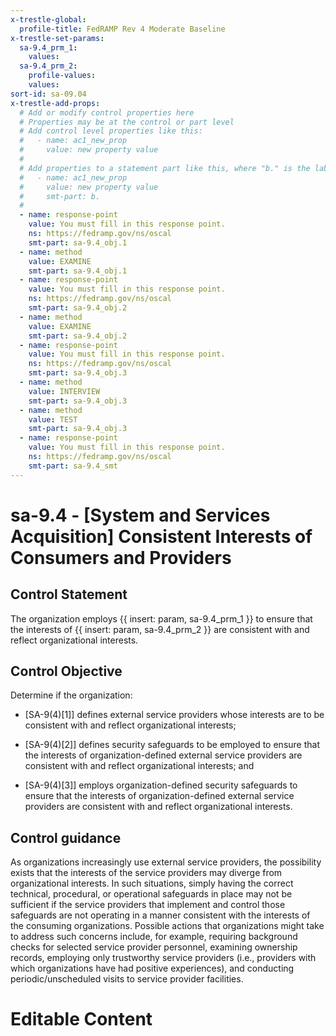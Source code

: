 ```yaml
---
x-trestle-global:
  profile-title: FedRAMP Rev 4 Moderate Baseline
x-trestle-set-params:
  sa-9.4_prm_1:
    values:
  sa-9.4_prm_2:
    profile-values:
    values:
sort-id: sa-09.04
x-trestle-add-props:
  # Add or modify control properties here
  # Properties may be at the control or part level
  # Add control level properties like this:
  #   - name: ac1_new_prop
  #     value: new property value
  #
  # Add properties to a statement part like this, where "b." is the label of the target statement part
  #   - name: ac1_new_prop
  #     value: new property value
  #     smt-part: b.
  #
  - name: response-point
    value: You must fill in this response point.
    ns: https://fedramp.gov/ns/oscal
    smt-part: sa-9.4_obj.1
  - name: method
    value: EXAMINE
    smt-part: sa-9.4_obj.1
  - name: response-point
    value: You must fill in this response point.
    ns: https://fedramp.gov/ns/oscal
    smt-part: sa-9.4_obj.2
  - name: method
    value: EXAMINE
    smt-part: sa-9.4_obj.2
  - name: response-point
    value: You must fill in this response point.
    ns: https://fedramp.gov/ns/oscal
    smt-part: sa-9.4_obj.3
  - name: method
    value: INTERVIEW
    smt-part: sa-9.4_obj.3
  - name: method
    value: TEST
    smt-part: sa-9.4_obj.3
  - name: response-point
    value: You must fill in this response point.
    ns: https://fedramp.gov/ns/oscal
    smt-part: sa-9.4_smt
---
```


# sa-9.4 - \[System and Services Acquisition\] Consistent Interests of Consumers and Providers

## Control Statement

The organization employs {{ insert: param, sa-9.4_prm_1 }} to ensure that the interests of {{ insert: param, sa-9.4_prm_2 }} are consistent with and reflect organizational interests.

## Control Objective

Determine if the organization:

- \[SA-9(4)[1]\] defines external service providers whose interests are to be consistent with and reflect organizational interests;

- \[SA-9(4)[2]\] defines security safeguards to be employed to ensure that the interests of organization-defined external service providers are consistent with and reflect organizational interests; and

- \[SA-9(4)[3]\] employs organization-defined security safeguards to ensure that the interests of organization-defined external service providers are consistent with and reflect organizational interests.

## Control guidance

As organizations increasingly use external service providers, the possibility exists that the interests of the service providers may diverge from organizational interests. In such situations, simply having the correct technical, procedural, or operational safeguards in place may not be sufficient if the service providers that implement and control those safeguards are not operating in a manner consistent with the interests of the consuming organizations. Possible actions that organizations might take to address such concerns include, for example, requiring background checks for selected service provider personnel, examining ownership records, employing only trustworthy service providers (i.e., providers with which organizations have had positive experiences), and conducting periodic/unscheduled visits to service provider facilities.

# Editable Content

<!-- Make additions and edits below -->
<!-- The above represents the contents of the control as received by the profile, prior to additions. -->
<!-- If the profile makes additions to the control, they will appear below. -->
<!-- The above markdown may not be edited but you may edit the content below, and/or introduce new additions to be made by the profile. -->
<!-- If there is a yaml header at the top, parameter values may be edited. Use --set-parameters to incorporate the changes during assembly. -->
<!-- The content here will then replace what is in the profile for this control, after running profile-assemble. -->
<!-- The added parts in the profile for this control are below.  You may edit them and/or add new ones. -->
<!-- Each addition must have a heading either of the form ## Control my_addition_name -->
<!-- or ## Part a. (where the a. refers to one of the control statement labels.) -->
<!-- "## Control" parts are new parts added after the statement part. -->
<!-- "## Part" parts are new parts added into the top-level statement part with that label. -->
<!-- Subparts may be added with nested hash levels of the form ### My Subpart Name -->
<!-- underneath the parent ## Control or ## Part being added -->
<!-- See https://ibm.github.io/compliance-trestle/tutorials/ssp_profile_catalog_authoring/ssp_profile_catalog_authoring for guidance. -->

